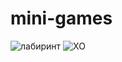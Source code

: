 # mini-games
![лабиринт](https://user-images.githubusercontent.com/125454029/224470478-efeb65bd-7bea-48a1-aa56-c0ad2d3f95c3.png)
![XO](https://user-images.githubusercontent.com/125454029/223342012-41c5854e-2778-457b-8d02-3cc7eaddf0e1.png)
